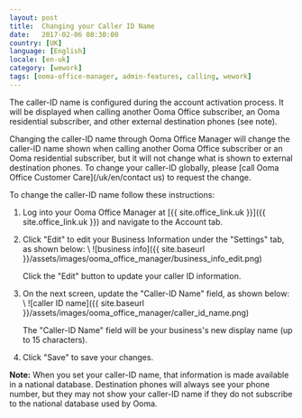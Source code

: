 ```yaml
---
layout: post
title:  Changing your Caller ID Name
date:   2017-02-06 08:30:00
country: [UK]
language: [English]
locale: [en-uk]
category: [wework]
tags: [ooma-office-manager, admin-features, calling, wework]
---
```


The caller-ID name is configured during the account activation process. It will be displayed when calling another Ooma Office subscriber, an Ooma residential subscriber, and other external destination phones (see note).

Changing the caller-ID name through Ooma Office Manager will change the caller-ID name shown when calling another Ooma Office subscriber or an Ooma residential subscriber, but it will not change what is shown to external destination phones. To change your caller-ID globally, please [call Ooma Office Customer Care](/uk/en/contact us) to request the change.

To change the caller-ID name follow these instructions:

1. Log into your Ooma Office Manager at [{{ site.office_link.uk }}]({{ site.office_link.uk }}) and navigate to the Account tab.
2. Click "Edit" to edit your Business Information under the "Settings" tab, as shown below: \\
   ![business info]({{ site.baseurl }}/assets/images/ooma_office_manager/business_info_edit.png)

   Click the "Edit" button to update your caller ID information.
3. On the next screen, update the "Caller-ID Name" field, as shown below: \\
   ![caller ID name]({{ site.baseurl }}/assets/images/ooma_office_manager/caller_id_name.png)

   The "Caller-ID Name" field will be your business's new display name (up to 15 characters).
4. Click "Save" to save your changes.

**Note:** When you set your caller-ID name, that information is made available in a national database. Destination phones will always see your phone number, but they may not show your caller-ID name if they do not subscribe to the national database used by Ooma.
